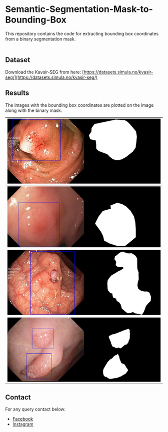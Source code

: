 # Semantic-Segmentation-Mask-to-Bounding-Box
This repository contains the code for extracting bounding box coordinates from a binary segmentation mask.
<br/><br/>

## Dataset
Download the Kavsir-SEG from here: [https://datasets.simula.no/kvasir-seg/](https://datasets.simula.no/kvasir-seg/)

## Results
The images with the bounding box coordinates are plotted on the image along with the binary mask.

| ![](results/cju0qkwl35piu0993l0dewei2.png) |
| :--: |
| ![](results/cju0qoxqj9q6s0835b43399p4.png) |
| ![](results/cju0qx73cjw570799j4n5cjze.png) |
| ![](results/cju0sr5ghl0nd08789uzf1raf.png) |

## Contact
For any query contact below:
- [Facebook](https://www.facebook.com/profile.php?id=100009744019287)
- [Instagram](https://www.instagram.com/alaminbhuyan129/)
